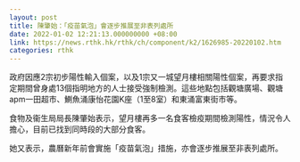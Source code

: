 ```yaml
---
layout: post
title: 陳肇始：「疫苗氣泡」會逐步推展至非表列處所
date: 2022-01-02 12:21:13.000000000 +08:00
link: https://news.rthk.hk/rthk/ch/component/k2/1626985-20220102.htm
categories: rthk
---
```


政府因應2宗初步陽性輸入個案，以及1宗又一城望月樓相關陽性個案，再要求指定期間曾身處13個指明地方的人士接受強制檢測。這些地點包括觀塘廣場、觀塘apm一田超市、鰂魚涌康怡花園K座（1至8室）和東涌富東街市等。

食物及衞生局局長陳肇始表示，望月樓再多一名食客檢疫期間檢測陽性，情況令人擔心，目前已找到同時段的大部分食客。

她又表示，農曆新年前會實施「疫苗氣泡」措施，亦會逐步推展至非表列處所。
